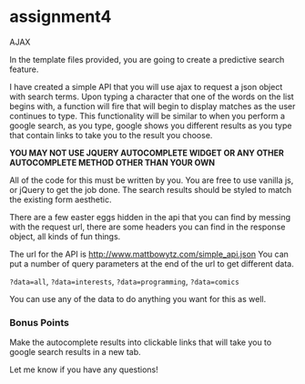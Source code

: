 # assignment4
AJAX

In the template files provided, you are going to create a predictive search feature.

I have created a simple API that you will use ajax to request a json object with search terms. Upon typing a character that one of the words on the list begins with, a function will fire that will begin to display matches as the user continues to type.
This functionality will be similar to when you perform a google search, as you type, google shows you different results as you type
that contain links to take you to the result you choose.


__YOU MAY NOT USE JQUERY AUTOCOMPLETE WIDGET OR ANY OTHER AUTOCOMPLETE METHOD OTHER THAN YOUR OWN__
 
 All of the code for this must be written by you. You are free to use vanilla js, or jQuery to get the job done. The search
 results should be styled to match the existing form aesthetic.
 
 There are a few easter eggs hidden in the api that you can find by messing with the request url, there are some headers you can 
 find in the response object, all kinds of fun things.
 
 The url for the API is http://www.mattbowytz.com/simple_api.json
 You can put a number of query parameters at the end of the url to get different data.
 
 `?data=all`, `?data=interests`, `?data=programming`, `?data=comics`
 
 You can use any of the data to do anything you want for this as well.
 
 ### Bonus Points
 
 Make the autocomplete results into clickable links that will take you to google search results in a new tab.
 
 Let me know if you have any questions!